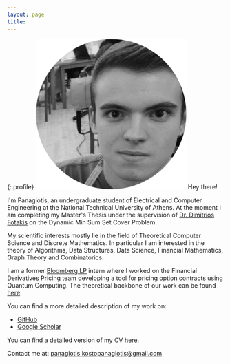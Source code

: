 ```yaml
---
layout: page
title:
---
```


{:.profile}
![profile](profile.png)
Hey there!

I'm Panagiotis, an undergraduate student of Electrical and Computer
Engineering at the National Technical University of Athens. At the moment I am
completing my Master's Thesis under the supervision of [Dr. Dimitrios Fotakis](http://www.softlab.ntua.gr/~fotakis/) on
the Dynamic Min Sum Set Cover Problem.

My scientific interests mostly lie in the field of Theoretical Computer Science and Discrete
Mathematics. In particular I am interested in the theory of Algorithms, Data
Structures, Data Science, Financial Mathematics, Graph Theory and Combinatorics.

I am a former [Bloomberg LP](https://www.bloomberg.com/company/) intern where I worked on the
Financial Derivatives Pricing team developing a tool for pricing option
contracts using Quantum Computing. The theoretical backbone of our work can be
found [here](https://arxiv.org/abs/1905.02666).

You can find a more detailed description of my work on:

* [GitHub](https://github.com/infinity4471)
* [Google Scholar](https://scholar.google.com/citations?view_op=list_works&hl=el&authuser=1&user=mEFJGiMAAAAJ&gmla=AJsN-F7AG6GMnjNWHKMqmrMLTHoSdGik3cYIxSWlAARcf6wA49yMaZ8MlFmgtfgh82yVeL-rgo9BhVNVS6JNtQx7N1ktrM-j_YiEtQ2dT6TDLU6r3zYyMz26hvocSHDy2lEtj_FlfsTkqLOfRn57T2RDj-hzp8PEnKlLkwapYCYNFN2vHlvCdBO0jf0C_SYXrjiPWrbT4_iI)

You can find a detailed version of my CV
[here](https://github.com/infinity4471/infinity4471.github.io/raw/main/CV.pdf).

Contact me at: <panagiotis.kostopanagiotis@gmail.com>
